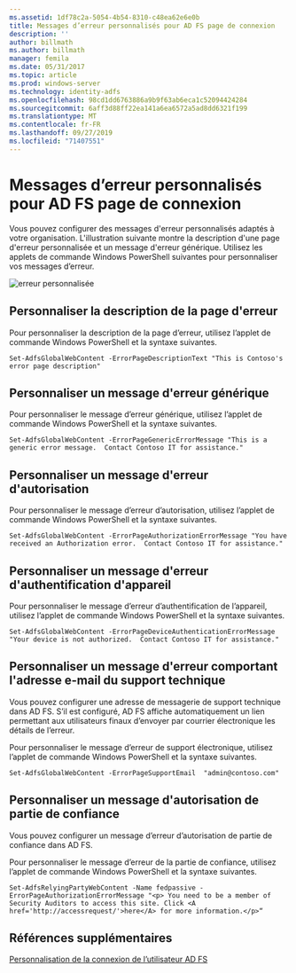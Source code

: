 ```yaml
---
ms.assetid: 1df78c2a-5054-4b54-8310-c48ea62e6e0b
title: Messages d’erreur personnalisés pour AD FS page de connexion
description: ''
author: billmath
ms.author: billmath
manager: femila
ms.date: 05/31/2017
ms.topic: article
ms.prod: windows-server
ms.technology: identity-adfs
ms.openlocfilehash: 98cd1dd6763886a9b9f63ab6eca1c52094424284
ms.sourcegitcommit: 6aff3d88ff22ea141a6ea6572a5ad8dd6321f199
ms.translationtype: MT
ms.contentlocale: fr-FR
ms.lasthandoff: 09/27/2019
ms.locfileid: "71407551"
---
```

# <a name="custom-error-messages-for-ad-fs-sign-in-page"></a>Messages d’erreur personnalisés pour AD FS page de connexion  


Vous pouvez configurer des messages d'erreur personnalisés adaptés à votre organisation. L'illustration suivante montre la description d'une page d'erreur personnalisée et un message d'erreur générique. Utilisez les applets de commande Windows PowerShell suivantes pour personnaliser vos messages d’erreur.  
  
![erreur personnalisée](media/AD-FS-user-sign-in-customization/ADFS_Blue_Custom3.png)  
  
## <a name="customize-the-error-page-description"></a>Personnaliser la description de la page d'erreur  
Pour personnaliser la description de la page d’erreur, utilisez l’applet de commande Windows PowerShell et la syntaxe suivantes.  
  

`Set-AdfsGlobalWebContent -ErrorPageDescriptionText "This is Contoso's error page description" ` 

  
## <a name="customize-a-generic-error-message"></a>Personnaliser un message d'erreur générique  
Pour personnaliser le message d’erreur générique, utilisez l’applet de commande Windows PowerShell et la syntaxe suivantes.  
  
 
`Set-AdfsGlobalWebContent -ErrorPageGenericErrorMessage "This is a generic error message.  Contact Contoso IT for assistance." ` 

  
## <a name="customize-an-authorization-error-message"></a>Personnaliser un message d'erreur d'autorisation  
Pour personnaliser le message d’erreur d’autorisation, utilisez l’applet de commande Windows PowerShell et la syntaxe suivantes.  
  

    Set-AdfsGlobalWebContent -ErrorPageAuthorizationErrorMessage "You have received an Authorization error.  Contact Contoso IT for assistance."  

  
## <a name="customize-a-device-authentication-error-message"></a>Personnaliser un message d'erreur d'authentification d'appareil  
Pour personnaliser le message d’erreur d’authentification de l’appareil, utilisez l’applet de commande Windows PowerShell et la syntaxe suivantes.  
  
 
`Set-AdfsGlobalWebContent -ErrorPageDeviceAuthenticationErrorMessage "Your device is not authorized.  Contact Contoso IT for assistance."`  
 
  
## <a name="customize-a-support-email-error-message"></a>Personnaliser un message d'erreur comportant l'adresse e-mail du support technique  
Vous pouvez configurer une adresse de messagerie de support technique dans AD FS. S’il est configuré, AD FS affiche automatiquement un lien permettant aux utilisateurs finaux d’envoyer par courrier électronique les détails de l’erreur.  
  
Pour personnaliser le message d’erreur de support électronique, utilisez l’applet de commande Windows PowerShell et la syntaxe suivantes.  
  

    Set-AdfsGlobalWebContent -ErrorPageSupportEmail  "admin@contoso.com"  

  
## <a name="customize-a-relying-party-authorization-message"></a>Personnaliser un message d'autorisation de partie de confiance  
Vous pouvez configurer un message d’erreur d’autorisation de partie de confiance dans AD FS.  
  
Pour personnaliser le message d’erreur de la partie de confiance, utilisez l’applet de commande Windows PowerShell et la syntaxe suivantes.  

    Set-AdfsRelyingPartyWebContent -Name fedpassive -ErrorPageAuthorizationErrorMessage "<p> You need to be a member of Security Auditors to access this site. Click <A href='http://accessrequest/'>here</A> for more information.</p>“  


## <a name="additional-references"></a>Références supplémentaires 
[Personnalisation de la connexion de l’utilisateur AD FS](AD-FS-user-sign-in-customization.md)    
